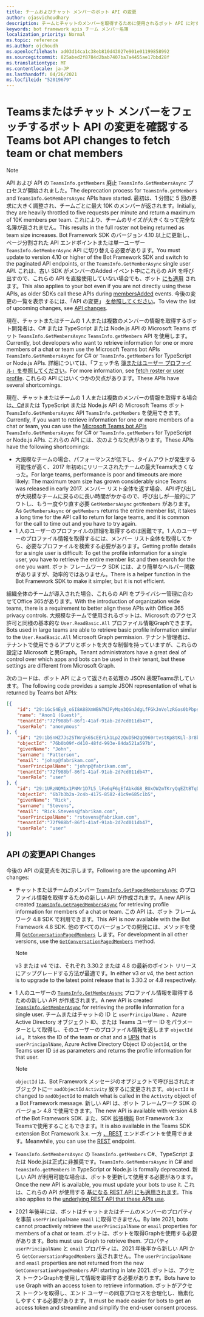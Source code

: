 ```yaml
---
title: チームおよびチャット メンバーのボット API の変更
author: ojasvichoudhary
description: チームとチャットのメンバーを取得するために使用されるボット API に対する今後の変更と進行中の変更について説明します。
keywords: bot framework apis チーム メンバー名簿
localization_priority: Normal
ms.topic: reference
ms.author: ojchoudh
ms.openlocfilehash: ad03d14ca1c38eb810d43027e901e01199858992
ms.sourcegitcommit: 825abed2f8784d2bab7407ba7a4455ae17bbd28f
ms.translationtype: MT
ms.contentlocale: ja-JP
ms.lasthandoff: 04/26/2021
ms.locfileid: "52019679"
---
```

# <a name="teams-bot-api-changes-to-fetch-team-or-chat-members"></a><span data-ttu-id="d0ebd-104">Teamsまたはチャット メンバーをフェッチするボット API の変更を確認する</span><span class="sxs-lookup"><span data-stu-id="d0ebd-104">Teams bot API changes to fetch team or chat members</span></span>

>[!NOTE]
> <span data-ttu-id="d0ebd-105">API および API の `TeamsInfo.getMembers` 廃止 `TeamsInfo.GetMembersAsync` プロセスが開始されました。</span><span class="sxs-lookup"><span data-stu-id="d0ebd-105">The deprecation process for `TeamsInfo.getMembers` and `TeamsInfo.GetMembersAsync` APIs have started.</span></span> <span data-ttu-id="d0ebd-106">最初は、1 分間に 5 回の要求に大きく調整され、チームごとに最大 10K のメンバーが返されます。</span><span class="sxs-lookup"><span data-stu-id="d0ebd-106">Initially, they are heavily throttled to five requests per minute and return a maximum of 10K members per team.</span></span> <span data-ttu-id="d0ebd-107">これにより、チームのサイズが大きくなって完全な名簿が返されません。</span><span class="sxs-lookup"><span data-stu-id="d0ebd-107">This results in the full roster not being returned as team size increases.</span></span>
> <span data-ttu-id="d0ebd-108">Bot Framework SDK のバージョン 4.10 以上に更新し、ページ分割された API エンドポイントまたは単一ユーザー `TeamsInfo.GetMemberAsync` API に切り替える必要があります。</span><span class="sxs-lookup"><span data-stu-id="d0ebd-108">You must update to version 4.10 or higher of the Bot Framework SDK and switch to the paginated API endpoints, or the `TeamsInfo.GetMemberAsync` single user API.</span></span> <span data-ttu-id="d0ebd-109">これは、古い SDK がメンバーのAdded イベント中にこれらの API を呼び出すので、これらの API を直接使用していない場合でも、ボット [にも適用](../bots/how-to/conversations/subscribe-to-conversation-events.md#team-members-added) されます。</span><span class="sxs-lookup"><span data-stu-id="d0ebd-109">This also applies to your bot even if you are not directly using these APIs, as older SDKs call these APIs during [membersAdded](../bots/how-to/conversations/subscribe-to-conversation-events.md#team-members-added) events.</span></span> <span data-ttu-id="d0ebd-110">今後の変更の一覧を表示するには、「API の変更」 [を参照してください](team-chat-member-api-changes.md#api-changes)。</span><span class="sxs-lookup"><span data-stu-id="d0ebd-110">To view the list of upcoming changes, see [API changes](team-chat-member-api-changes.md#api-changes).</span></span> 

<span data-ttu-id="d0ebd-111">現在、チャットまたはチームの 1 人または複数のメンバーの情報を取得するボット開発者は、C# または TypeScript または Node.js API の Microsoft Teams ボット `TeamsInfo.GetMembersAsync` `TeamsInfo.getMembers` API を使用します。</span><span class="sxs-lookup"><span data-stu-id="d0ebd-111">Currently, bot developers who want to retrieve information for one or more members of a chat or team use the Microsoft Teams bot APIs `TeamsInfo.GetMembersAsync` for C# or `TeamsInfo.getMembers` for TypeScript or Node.js APIs.</span></span> <span data-ttu-id="d0ebd-112">詳細については、「フェッチ名 [簿またはユーザー プロファイル」を参照してください](../bots/how-to/get-teams-context.md#fetch-the-roster-or-user-profile)。</span><span class="sxs-lookup"><span data-stu-id="d0ebd-112">For more information, see [fetch roster or user profile](../bots/how-to/get-teams-context.md#fetch-the-roster-or-user-profile).</span></span> <span data-ttu-id="d0ebd-113">これらの API にはいくつかの欠点があります。</span><span class="sxs-lookup"><span data-stu-id="d0ebd-113">These APIs have several shortcomings.</span></span>

<span data-ttu-id="d0ebd-114">現在、チャットまたはチームの 1 人または複数のメンバーの情報を取得する場合は[、C#](https://docs.microsoft.com/microsoftteams/platform/bots/how-to/get-teams-context?tabs=dotnet#fetch-the-roster-or-user-profile)または TypeScript または Node.js API の Microsoft Teams ボット `TeamsInfo.GetMembersAsync` API `TeamsInfo.getMembers` を使用できます。</span><span class="sxs-lookup"><span data-stu-id="d0ebd-114">Currently, if you want to retrieve information for one or more members of a chat or team, you can use the [Microsoft Teams bot APIs](https://docs.microsoft.com/microsoftteams/platform/bots/how-to/get-teams-context?tabs=dotnet#fetch-the-roster-or-user-profile) `TeamsInfo.GetMembersAsync` for C# or `TeamsInfo.getMembers` for TypeScript or Node.js APIs.</span></span> <span data-ttu-id="d0ebd-115">これらの API には、次のような欠点があります。</span><span class="sxs-lookup"><span data-stu-id="d0ebd-115">These APIs have the following shortcomings:</span></span>

* <span data-ttu-id="d0ebd-116">大規模なチームの場合、パフォーマンスが低下し、タイムアウトが発生する可能性が高く、2017 年初めにリリースされたチームの最大Teams大きくなった。</span><span class="sxs-lookup"><span data-stu-id="d0ebd-116">For large teams, performance is poor and timeouts are more likely: The maximum team size has grown considerably since Teams was released in early 2017.</span></span> <span data-ttu-id="d0ebd-117">メンバー リスト全体を返す場合、API 呼び出しが大規模なチームに戻るのに長い時間がかかるので、呼び出しが一般的にアウトし、もう一度やり直す必要 `GetMembersAsync` `getMembers` があります。</span><span class="sxs-lookup"><span data-stu-id="d0ebd-117">As `GetMembersAsync` or `getMembers` returns the entire member list, it takes a long time for the API call to return for large teams, and it is common for the call to time out and you have to try again.</span></span>
* <span data-ttu-id="d0ebd-118">1 人のユーザーのプロファイルの詳細を取得するのは困難です。1 人のユーザーのプロファイル情報を取得するには、メンバー リスト全体を取得してから、必要なプロファイルを検索する必要があります。</span><span class="sxs-lookup"><span data-stu-id="d0ebd-118">Getting profile details for a single user is difficult: To get the profile information for a single user, you have to retrieve the entire member list and then search for the one you want.</span></span> <span data-ttu-id="d0ebd-119">ボット フレームワーク SDK には、より簡単なヘルパー関数がありますが、効率的ではありません。</span><span class="sxs-lookup"><span data-stu-id="d0ebd-119">There is a helper function in the Bot Framework SDK to make it simpler, but it is not efficient.</span></span>

<span data-ttu-id="d0ebd-120">組織全体のチームが導入された場合、これらの API をプライバシー管理に合わせてOffice 365があります。</span><span class="sxs-lookup"><span data-stu-id="d0ebd-120">With the introduction of organization wide teams, there is a requirement to better align these APIs with Office 365 privacy controls.</span></span> <span data-ttu-id="d0ebd-121">大規模なチームで使用されるボットは、Microsoft のアクセス許可と同様の基本的な `User.ReadBasic.All` プロファイル情報Graphできます。</span><span class="sxs-lookup"><span data-stu-id="d0ebd-121">Bots used in large teams are able to retrieve basic profile information similar to the `User.ReadBasic.All` Microsoft Graph permission.</span></span> <span data-ttu-id="d0ebd-122">テナント管理者は、テナントで使用できるアプリとボットを大きな制御を持っていますが、これらの設定は Microsoft と異Graph。</span><span class="sxs-lookup"><span data-stu-id="d0ebd-122">Tenant administrators have a great deal of control over which apps and bots can be used in their tenant, but these settings are different from Microsoft Graph.</span></span>

<span data-ttu-id="d0ebd-123">次のコードは、ボット API によって返される処理の JSON 表現Teams示しています。</span><span class="sxs-lookup"><span data-stu-id="d0ebd-123">The following code provides a sample JSON representation of what is returned by Teams bot APIs:</span></span>

```json
[{
    "id": "29:1GcS4EyB_oSI8A88XmWBN7NJFyMqe3QGnJdgLfFGkJnVelzRGos0bPbpsfJjcbAD22bmKc4GMbrY2g4JDrrA8vM06X1-cHHle4zOE6U4ttcc",
    "name": "Anon1 (Guest)",
    "tenantId":"72f988bf-86f1-41af-91ab-2d7cd011db47",
    "userRole": "anonymous"
}, {
    "id": "29:1bSnHZ7Js2STWrgk6ScEErLk1Lp2zQuD5H2qQ960rtvstKp8tKLl-3r8b6DoW0QxZimuTxk_kupZ1DBMpvIQQUAZL-PNj0EORDvRZXy8kvWk",
    "objectId": "76b0b09f-d410-48fd-993e-84da521a597b",
    "givenName": "John",
    "surname": "Patterson",
    "email": "johnp@fabrikam.com",
    "userPrincipalName": "johnp@fabrikam.com",
    "tenantId":"72f988bf-86f1-41af-91ab-2d7cd011db47",
    "userRole": "user"
}, {
    "id": "29:1URzNQM1x1PNMr1D7L5_lFe6qF6gEfAbkdG8_BUxOW2mTKryQqEZtBTqDt10-MghkzjYDuUj4KG6nvg5lFAyjOLiGJ4jzhb99WrnI7XKriCs",
    "objectId": "6b7b3b2a-2c4b-4175-8582-41c9e685c1b5",
    "givenName": "Rick",
    "surname": "Stevens",
    "email": "Rick.Stevens@fabrikam.com",
    "userPrincipalName": "rstevens@fabrikam.com",
    "tenantId":"72f988bf-86f1-41af-91ab-2d7cd011db47",
    "userRole": "user"
}]
```

## <a name="api-changes"></a><span data-ttu-id="d0ebd-124">API の変更</span><span class="sxs-lookup"><span data-stu-id="d0ebd-124">API Changes</span></span>

<span data-ttu-id="d0ebd-125">今後の API の変更点を次に示します。</span><span class="sxs-lookup"><span data-stu-id="d0ebd-125">Following are the upcoming API changes:</span></span>

* <span data-ttu-id="d0ebd-126">チャットまたはチームのメンバー [`TeamsInfo.GetPagedMembersAsync`](https://docs.microsoft.com/microsoftteams/platform/bots/how-to/get-teams-context?tabs=dotnet#fetch-the-roster-or-user-profile) のプロファイル情報を取得するための新しい API が作成されます。</span><span class="sxs-lookup"><span data-stu-id="d0ebd-126">A new API is created [`TeamsInfo.GetPagedMembersAsync`](https://docs.microsoft.com/microsoftteams/platform/bots/how-to/get-teams-context?tabs=dotnet#fetch-the-roster-or-user-profile) for retrieving profile information for members of a chat or team.</span></span> <span data-ttu-id="d0ebd-127">この API は、ボット フレームワーク 4.8 SDK で利用できます。</span><span class="sxs-lookup"><span data-stu-id="d0ebd-127">This API is now available with the Bot Framework 4.8 SDK.</span></span> <span data-ttu-id="d0ebd-128">他のすべてのバージョンでの開発には、メソッドを使用 [`GetConversationPagedMembers`](https://docs.microsoft.com/dotnet/api/microsoft.bot.connector.conversationsextensions.getconversationpagedmembersasync?view=botbuilder-dotnet-stable&preserve-view=true) します。</span><span class="sxs-lookup"><span data-stu-id="d0ebd-128">For development in all other versions, use the [`GetConversationPagedMembers`](https://docs.microsoft.com/dotnet/api/microsoft.bot.connector.conversationsextensions.getconversationpagedmembersasync?view=botbuilder-dotnet-stable&preserve-view=true) method.</span></span>

    > [!NOTE]
    > <span data-ttu-id="d0ebd-129">v3 または v4 では、それぞれ 3.30.2 または 4.8 の最新のポイント リリースにアップグレードする方法が最適です。</span><span class="sxs-lookup"><span data-stu-id="d0ebd-129">In either v3 or v4, the best action is to upgrade to the latest point release that is 3.30.2 or 4.8 respectively.</span></span>

* <span data-ttu-id="d0ebd-130">1 人のユーザーの [`TeamsInfo.GetMemberAsync`](https://docs.microsoft.com/microsoftteams/platform/bots/how-to/get-teams-context?tabs=dotnet#get-single-member-details) プロファイル情報を取得するための新しい API が作成されます。</span><span class="sxs-lookup"><span data-stu-id="d0ebd-130">A new API is created [`TeamsInfo.GetMemberAsync`](https://docs.microsoft.com/microsoftteams/platform/bots/how-to/get-teams-context?tabs=dotnet#get-single-member-details) for retrieving the profile information for a single user.</span></span> <span data-ttu-id="d0ebd-131">チームまたはチャットの ID と[](https://docs.microsoft.com/windows/win32/ad/naming-properties#userprincipalname) `userPrincipalName` 、Azure Active Directory オブジェクト ID、または Teams ユーザー ID をパラメーターとして取得し、そのユーザーのプロファイル情報を返します `objectId` `id` 。</span><span class="sxs-lookup"><span data-stu-id="d0ebd-131">It takes the ID of the team or chat and a [UPN](https://docs.microsoft.com/windows/win32/ad/naming-properties#userprincipalname) that is `userPrincipalName`, Azure Active Directory Object ID `objectId`, or the Teams user ID `id` as parameters and returns the profile information for that user.</span></span>

    > [!NOTE]
    > <span data-ttu-id="d0ebd-132">`objectId` は、Bot Framework メッセージのオブジェクトで呼び出されたオブジェクトに一 `aadObjectId` `Activity` 致するに変更されます。</span><span class="sxs-lookup"><span data-stu-id="d0ebd-132">`objectId` is changed to `aadObjectId` to match what is called in the `Activity` object of a Bot Framework message.</span></span> <span data-ttu-id="d0ebd-133">新しい API は、ボット フレームワーク SDK のバージョン 4.8 で使用できます。</span><span class="sxs-lookup"><span data-stu-id="d0ebd-133">The new API is available with version 4.8 of the Bot Framework SDK.</span></span> <span data-ttu-id="d0ebd-134">また、SDK 拡張機能 Bot Framework 3.x Teamsで使用することもできます。</span><span class="sxs-lookup"><span data-stu-id="d0ebd-134">It is also available in the Teams SDK extension Bot Framework 3.x.</span></span> <span data-ttu-id="d0ebd-135">一方 [、REST](https://docs.microsoft.com/microsoftteams/platform/bots/how-to/get-teams-context?tabs=json#get-single-member-details) エンドポイントを使用できます。</span><span class="sxs-lookup"><span data-stu-id="d0ebd-135">Meanwhile, you can use the [REST](https://docs.microsoft.com/microsoftteams/platform/bots/how-to/get-teams-context?tabs=json#get-single-member-details) endpoint.</span></span>

* <span data-ttu-id="d0ebd-136">`TeamsInfo.GetMembersAsync` の `TeamsInfo.getMembers` C#、TypeScript または Node.jsは正式に非推奨です。</span><span class="sxs-lookup"><span data-stu-id="d0ebd-136">`TeamsInfo.GetMembersAsync` in C# and `TeamsInfo.getMembers` in TypeScript or Node.js is formally deprecated.</span></span> <span data-ttu-id="d0ebd-137">新しい API が利用可能な場合は、ボットを更新して使用する必要があります。</span><span class="sxs-lookup"><span data-stu-id="d0ebd-137">Once the new API is available, you must update your bots to use it.</span></span> <span data-ttu-id="d0ebd-138">これは、これらの API が使用する [基になる REST API にも適用されます](https://docs.microsoft.com/microsoftteams/platform/bots/how-to/get-teams-context?tabs=json#tabpanel_CeZOj-G++Q_json)。</span><span class="sxs-lookup"><span data-stu-id="d0ebd-138">This also applies to the [underlying REST API that these APIs use](https://docs.microsoft.com/microsoftteams/platform/bots/how-to/get-teams-context?tabs=json#tabpanel_CeZOj-G++Q_json).</span></span>
* <span data-ttu-id="d0ebd-139">2021 年後半には、ボットはチャットまたはチームのメンバーのプロパティを事前 `userPrincipalName` `email` に取得できません。</span><span class="sxs-lookup"><span data-stu-id="d0ebd-139">By late 2021, bots cannot proactively retrieve the `userPrincipalName` or `email` properties for members of a chat or team.</span></span> <span data-ttu-id="d0ebd-140">ボットは、ボットを取得Graphを使用する必要があります。</span><span class="sxs-lookup"><span data-stu-id="d0ebd-140">Bots must use Graph to retrieve them.</span></span> <span data-ttu-id="d0ebd-141">プロパティ `userPrincipalName` と `email` プロパティは、2021 年後半から新しい API から `GetConversationPagedMembers` 返されません。</span><span class="sxs-lookup"><span data-stu-id="d0ebd-141">The `userPrincipalName` and `email` properties are not returned from the new `GetConversationPagedMembers` API starting in late 2021.</span></span> <span data-ttu-id="d0ebd-142">ボットは、アクセス トークンGraphを使用して情報を取得する必要があります。</span><span class="sxs-lookup"><span data-stu-id="d0ebd-142">Bots have to use Graph with an access token to retrieve information.</span></span> <span data-ttu-id="d0ebd-143">ボットがアクセス トークンを取得し、エンド ユーザーの同意プロセスを合理化し、簡素化しやすくする必要があります。</span><span class="sxs-lookup"><span data-stu-id="d0ebd-143">It must be made easier for bots to get an access token and streamline and simplify the end-user consent process.</span></span>
